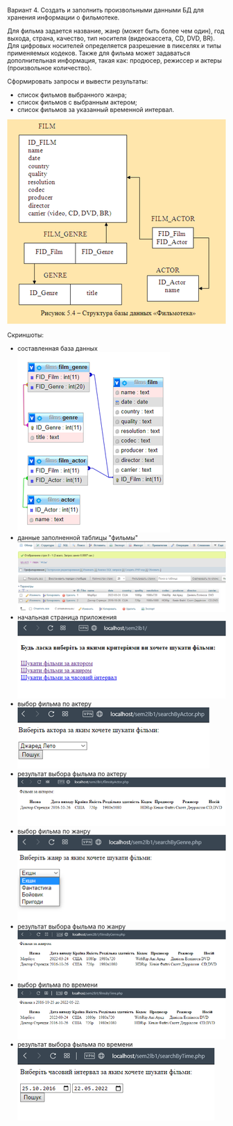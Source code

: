 Вариант 4. Создать и заполнить произвольными данными БД для хранения информации о фильмотеке.

Для фильма задается название, жанр (может быть более чем один), год выхода, страна, качество, тип носителя (видеокассета, CD, DVD, BR). Для цифровых носителей определяется разрешение в пикселях и типы применяемых кодеков. Также для фильма может задаваться дополнительная информация, такая как: продюсер, режиссер и актеры (произвольное количество).

Сформировать запросы и вывести результаты:

- список фильмов выбранного жанра;
- список фильмов с выбранным актером;
- список фильмов за указанный временной интервал.

![исходная схема базы данных](screenshots/bd_shema.png)

Скриншоты:

- составленная база данных
![](screenshots/created_bd.png)
- данные заполненной таблицы "фильмы"
![](screenshots/films_data.png)
- начальная страница приложения
![](screenshots/start_page.png)
- выбор фильма по актеру
![](screenshots/film_by_actor.png)
- результат выбора фыльма по актеру
![](screenshots/film_by_cator_result.png)
- выбор фильма по жанру
![](screenshots/film_by_genre.png)
- результат выбора фыльма по жанру
![](screenshots/film_by_genre_result.png)
- выбор фильма по времени
![](screenshots/film_by_tim_interval_result.png)
- результат выбора фыльма по времени
![](screenshots/film_by_time_interval.png)
